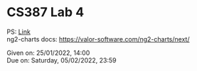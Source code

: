 # CS387 Lab 4
PS: [Link](https://docs.google.com/document/d/e/2PACX-1vRthLY0CwcAEnpa0z9IQp3Rf67lBZ-suCrdyZeElJkcMYcmvkeAnM-lU__8EOIxR3Wp0p8HN8xofj6r/pub)  
ng2-charts docs: https://valor-software.com/ng2-charts/next/  
  
Given on: 25/01/2022, 14:00  
Due on: Saturday, 05/02/2022, 23:59
